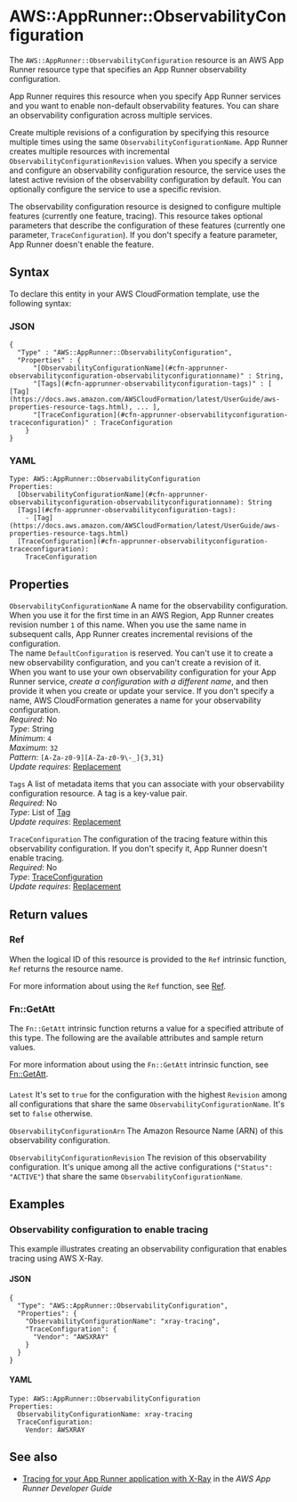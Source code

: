 # AWS::AppRunner::ObservabilityConfiguration<a name="aws-resource-apprunner-observabilityconfiguration"></a>

The `AWS::AppRunner::ObservabilityConfiguration` resource is an AWS App Runner resource type that specifies an App Runner observability configuration\.

App Runner requires this resource when you specify App Runner services and you want to enable non\-default observability features\. You can share an observability configuration across multiple services\.

Create multiple revisions of a configuration by specifying this resource multiple times using the same `ObservabilityConfigurationName`\. App Runner creates multiple resources with incremental `ObservabilityConfigurationRevision` values\. When you specify a service and configure an observability configuration resource, the service uses the latest active revision of the observability configuration by default\. You can optionally configure the service to use a specific revision\.

The observability configuration resource is designed to configure multiple features \(currently one feature, tracing\)\. This resource takes optional parameters that describe the configuration of these features \(currently one parameter, `TraceConfiguration`\)\. If you don't specify a feature parameter, App Runner doesn't enable the feature\.

## Syntax<a name="aws-resource-apprunner-observabilityconfiguration-syntax"></a>

To declare this entity in your AWS CloudFormation template, use the following syntax:

### JSON<a name="aws-resource-apprunner-observabilityconfiguration-syntax.json"></a>

```
{
  "Type" : "AWS::AppRunner::ObservabilityConfiguration",
  "Properties" : {
      "[ObservabilityConfigurationName](#cfn-apprunner-observabilityconfiguration-observabilityconfigurationname)" : String,
      "[Tags](#cfn-apprunner-observabilityconfiguration-tags)" : [ [Tag](https://docs.aws.amazon.com/AWSCloudFormation/latest/UserGuide/aws-properties-resource-tags.html), ... ],
      "[TraceConfiguration](#cfn-apprunner-observabilityconfiguration-traceconfiguration)" : TraceConfiguration
    }
}
```

### YAML<a name="aws-resource-apprunner-observabilityconfiguration-syntax.yaml"></a>

```
Type: AWS::AppRunner::ObservabilityConfiguration
Properties:
  [ObservabilityConfigurationName](#cfn-apprunner-observabilityconfiguration-observabilityconfigurationname): String
  [Tags](#cfn-apprunner-observabilityconfiguration-tags):
    - [Tag](https://docs.aws.amazon.com/AWSCloudFormation/latest/UserGuide/aws-properties-resource-tags.html)
  [TraceConfiguration](#cfn-apprunner-observabilityconfiguration-traceconfiguration):
    TraceConfiguration
```

## Properties<a name="aws-resource-apprunner-observabilityconfiguration-properties"></a>

`ObservabilityConfigurationName` <a name="cfn-apprunner-observabilityconfiguration-observabilityconfigurationname"></a>
A name for the observability configuration\. When you use it for the first time in an AWS Region, App Runner creates revision number `1` of this name\. When you use the same name in subsequent calls, App Runner creates incremental revisions of the configuration\.  
The name `DefaultConfiguration` is reserved\. You can't use it to create a new observability configuration, and you can't create a revision of it\.  
When you want to use your own observability configuration for your App Runner service, _create a configuration with a different name_, and then provide it when you create or update your service\.
If you don't specify a name, AWS CloudFormation generates a name for your observability configuration\.  
_Required_: No  
_Type_: String  
_Minimum_: `4`  
_Maximum_: `32`  
_Pattern_: `[A-Za-z0-9][A-Za-z0-9\-_]{3,31}`  
_Update requires_: [Replacement](https://docs.aws.amazon.com/AWSCloudFormation/latest/UserGuide/using-cfn-updating-stacks-update-behaviors.html#update-replacement)

`Tags` <a name="cfn-apprunner-observabilityconfiguration-tags"></a>
A list of metadata items that you can associate with your observability configuration resource\. A tag is a key\-value pair\.  
_Required_: No  
_Type_: List of [Tag](https://docs.aws.amazon.com/AWSCloudFormation/latest/UserGuide/aws-properties-resource-tags.html)  
_Update requires_: [Replacement](https://docs.aws.amazon.com/AWSCloudFormation/latest/UserGuide/using-cfn-updating-stacks-update-behaviors.html#update-replacement)

`TraceConfiguration` <a name="cfn-apprunner-observabilityconfiguration-traceconfiguration"></a>
The configuration of the tracing feature within this observability configuration\. If you don't specify it, App Runner doesn't enable tracing\.  
_Required_: No  
_Type_: [TraceConfiguration](aws-properties-apprunner-observabilityconfiguration-traceconfiguration.md)  
_Update requires_: [Replacement](https://docs.aws.amazon.com/AWSCloudFormation/latest/UserGuide/using-cfn-updating-stacks-update-behaviors.html#update-replacement)

## Return values<a name="aws-resource-apprunner-observabilityconfiguration-return-values"></a>

### Ref<a name="aws-resource-apprunner-observabilityconfiguration-return-values-ref"></a>

When the logical ID of this resource is provided to the `Ref` intrinsic function, `Ref` returns the resource name\.

For more information about using the `Ref` function, see [Ref](https://docs.aws.amazon.com/AWSCloudFormation/latest/UserGuide/intrinsic-function-reference-ref.html)\.

### Fn::GetAtt<a name="aws-resource-apprunner-observabilityconfiguration-return-values-fn--getatt"></a>

The `Fn::GetAtt` intrinsic function returns a value for a specified attribute of this type\. The following are the available attributes and sample return values\.

For more information about using the `Fn::GetAtt` intrinsic function, see [Fn::GetAtt](https://docs.aws.amazon.com/AWSCloudFormation/latest/UserGuide/intrinsic-function-reference-getatt.html)\.

#### <a name="aws-resource-apprunner-observabilityconfiguration-return-values-fn--getatt-fn--getatt"></a>

`Latest` <a name="Latest-fn::getatt"></a>
It's set to `true` for the configuration with the highest `Revision` among all configurations that share the same `ObservabilityConfigurationName`\. It's set to `false` otherwise\.

`ObservabilityConfigurationArn` <a name="ObservabilityConfigurationArn-fn::getatt"></a>
The Amazon Resource Name \(ARN\) of this observability configuration\.

`ObservabilityConfigurationRevision` <a name="ObservabilityConfigurationRevision-fn::getatt"></a>
The revision of this observability configuration\. It's unique among all the active configurations \(`"Status": "ACTIVE"`\) that share the same `ObservabilityConfigurationName`\.

## Examples<a name="aws-resource-apprunner-observabilityconfiguration--examples"></a>

### Observability configuration to enable tracing<a name="aws-resource-apprunner-observabilityconfiguration--examples--Observability_configuration_to_enable_tracing"></a>

This example illustrates creating an observability configuration that enables tracing using AWS X\-Ray\.

#### JSON<a name="aws-resource-apprunner-observabilityconfiguration--examples--Observability_configuration_to_enable_tracing--json"></a>

```
{
  "Type": "AWS::AppRunner::ObservabilityConfiguration",
  "Properties": {
    "ObservabilityConfigurationName": "xray-tracing",
    "TraceConfiguration": {
      "Vendor": "AWSXRAY"
    }
  }
}
```

#### YAML<a name="aws-resource-apprunner-observabilityconfiguration--examples--Observability_configuration_to_enable_tracing--yaml"></a>

```
Type: AWS::AppRunner::ObservabilityConfiguration
Properties:
  ObservabilityConfigurationName: xray-tracing
  TraceConfiguration:
    Vendor: AWSXRAY
```

## See also<a name="aws-resource-apprunner-observabilityconfiguration--seealso"></a>

- [Tracing for your App Runner application with X\-Ray](https://docs.aws.amazon.com/apprunner/latest/dg/monitor-xray.html) in the _AWS App Runner Developer Guide_
